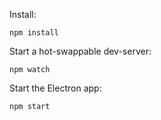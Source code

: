 Install:

    npm install

Start a hot-swappable dev-server:

    npm watch

Start the Electron app:

    npm start
